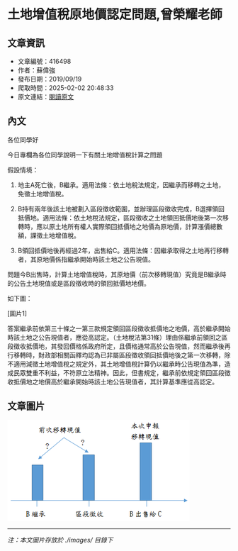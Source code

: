 # 土地增值稅原地價認定問題,曾榮耀老師

## 文章資訊
- 文章編號：416498
- 作者：蘇偉強
- 發布日期：2019/09/19
- 爬取時間：2025-02-02 20:48:33
- 原文連結：[閱讀原文](https://real-estate.get.com.tw/Columns/detail.aspx?no=416498)

## 內文
各位同學好

今日專欄為各位同學說明一下有關土地增值稅計算之問題

假設情境：

1. 地主A死亡後，B繼承。適用法條：依土地稅法規定，因繼承而移轉之土地，免徵土地增值稅。

2. B持有兩年後該土地被劃入區段徵收範圍，並辦理區段徵收完成，B選擇領回抵價地。適用法條：依土地稅法規定，區段徵收之土地領回抵價地後第一次移轉時，應以原土地所有權人實際領回抵價地之地價為原地價，計算漲價總數額，課徵土地增值稅。

3. B領回抵價地後再經過2年，出售給C。適用法條：因繼承取得之土地再行移轉者，其原地價係指繼承開始時該土地之公告現值。

問題今B出售時，計算土地增值稅時，其原地價（前次移轉現值）究竟是B繼承時的公告土地現值或是區段徵收時的領回抵價地地價。

如下圖：

[圖片1]

答案繼承前依第三十條之一第三款規定領回區段徵收抵價地之地價，高於繼承開始時該土地之公告現值者，應從高認定。（土地稅法第31條）理由係繼承前領回之區段徵收抵價地，其發回價格係政府所定，且價格通常高於公告現值，然而繼承後再行移轉時，財政部相關函釋均認為已非屬區段徵收領回抵價地後之第一次移轉，除不適用減徵土地增值稅之規定外，其土地增值稅計算仍以繼承時公告現值為準，造成民眾雙重不利益，不符原立法精神。因此，但書規定，繼承前依規定領回區段徵收抵價地之地價高於繼承開始時該土地公告現值者，其計算基準應從高認定。

## 文章圖片

![圖片1](./images/416498_4f3a6fe9.png)


---
*注：本文圖片存放於 ./images/ 目錄下*
